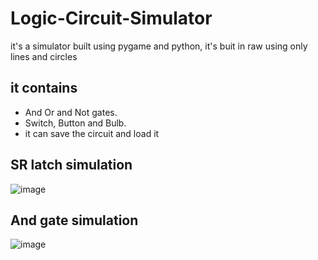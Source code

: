 # Logic-Circuit-Simulator
it's a simulator built using pygame and python, it's buit in raw using only lines and circles
## it contains 
- And Or and Not gates.
- Switch, Button and Bulb.
- it can save the circuit and load it

## SR latch simulation


![image](https://user-images.githubusercontent.com/108637087/179366898-aeae3074-2ac4-4976-b5e9-4d679c713222.png)


## And gate simulation


![image](https://user-images.githubusercontent.com/108637087/179367003-c7033965-91ab-47f4-8913-a0b76c3f45ee.png)
